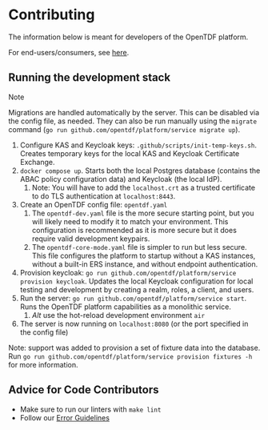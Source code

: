 # Contributing

The information below is meant for developers of the OpenTDF platform.

For end-users/consumers, see [here](./Consuming.md).

## Running the development stack

> [!NOTE]
> Migrations are handled automatically by the server. This can be disabled via the config file, as
> needed. They can also be run manually using the `migrate` command
> (`go run github.com/opentdf/platform/service migrate up`).

1.  Configure KAS and Keycloak keys: `.github/scripts/init-temp-keys.sh`. Creates temporary keys for the local KAS and Keycloak Certificate Exchange. 
2. `docker compose up`. Starts both the local Postgres database (contains the ABAC policy configuration data) and Keycloak (the local IdP).
   1. Note: You will have to add the ``localhost.crt`` as a trusted certificate to do TLS authentication at ``localhost:8443``.
3. Create an OpenTDF config file: `opentdf.yaml`
   1. The `opentdf-dev.yaml` file is the more secure starting point, but you will likely need to modify it to match your environment. This configuration is recommended as it is more secure but it does require valid development keypairs.
   2. The `opentdf-core-mode.yaml` file is simpler to run but less secure. This file configures the platform to startup without a KAS instances, without a built-in ERS instance, and without endpoint authentication.
4. Provision keycloak: `go run github.com/opentdf/platform/service provision keycloak`. Updates the local Keycloak configuration for local testing and development by creating a realm, roles, a client, and users.
5. Run the server: `go run github.com/opentdf/platform/service start`. Runs the OpenTDF platform capabilities as a monolithic service.
   1. _Alt_ use the hot-reload development environment `air`
6. The server is now running on `localhost:8080` (or the port specified in the config file)

Note: support was added to provision a set of fixture data into the database.
Run `go run github.com/opentdf/platform/service provision fixtures -h` for more information.

## Advice for Code Contributors

* Make sure to run our linters with `make lint`
* Follow our [Error Guidelines](./Contributing-errors.md)
